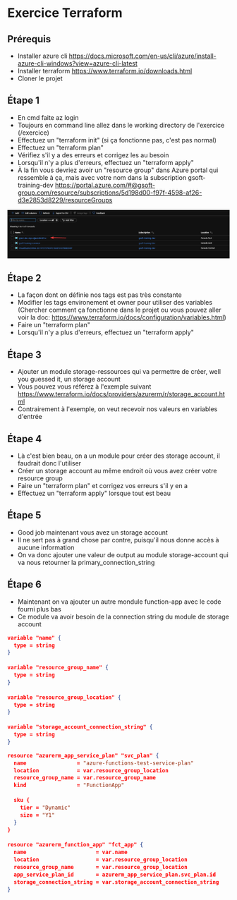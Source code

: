 # Exercice Terraform

## Prérequis

- Installer azure cli https://docs.microsoft.com/en-us/cli/azure/install-azure-cli-windows?view=azure-cli-latest
- Installer terraform https://www.terraform.io/downloads.html
- Cloner le projet

## Étape 1

- En cmd faite az login
- Toujours en command line allez dans le working directory de l'exercice (/exercice)
- Effectuez un "terraform init" (si ça fonctionne pas, c'est pas normal)
- Effectuez un "terraform plan"
- Vérifiez s'il y a des erreurs et corrigez les au besoin
- Lorsqu'il n'y a plus d'erreurs, effectuez un "terraform apply"
- À la fin vous devriez avoir un "resource group" dans Azure portal qui ressemble à ça, mais avec votre nom dans la subscription gsoft-training-dev
  https://portal.azure.com/#@gsoft-group.com/resource/subscriptions/5d198d00-f97f-4598-af26-d3e2853d8229/resourceGroups

![rg](https://github.com/mickmick117/terraform-formation-101/raw/master/rg.png)

## Étape 2

- La façon dont on définie nos tags est pas très constante
- Modifier les tags environement et owner pour utiliser des variables (Chercher comment ça fonctionne dans le projet ou vous pouvez aller voir la doc: https://www.terraform.io/docs/configuration/variables.html)
- Faire un "terraform plan"
- Lorsqu'il n'y a plus d'erreurs, effectuez un "terraform apply"

## Étape 3

- Ajouter un module storage-ressources qui va permettre de créer, well you guessed it, un storage account
- Vous pouvez vous référez à l'exemple suivant https://www.terraform.io/docs/providers/azurerm/r/storage_account.html
- Contrairement à l'exemple, on veut recevoir nos valeurs en variables d'entrée

## Étape 4

- Là c'est bien beau, on a un module pour créer des storage account, il faudrait donc l'utiliser
- Créer un storage account au même endroit où vous avez créer votre resource group
- Faire un "terraform plan" et corrigez vos erreurs s'il y en a
- Effectuez un "terraform apply" lorsque tout est beau

## Étape 5

- Good job maintenant vous avez un storage account
- Il ne sert pas à grand chose par contre, puisqu'il nous donne accès à aucune information
- On va donc ajouter une valeur de output au module storage-account qui va nous retourner la primary_connection_string

## Étape 6

- Maintenant on va ajouter un autre mondule function-app avec le code fourni plus bas
- Ce module va avoir besoin de la connection string du module de storage account

```JSON
variable "name" {
  type = string
}

variable "resource_group_name" {
  type = string
}

variable "resource_group_location" {
  type = string
}

variable "storage_account_connection_string" {
  type = string
}
```

```JSON
resource "azurerm_app_service_plan" "svc_plan" {
  name                = "azure-functions-test-service-plan"
  location            = var.resource_group_location
  resource_group_name = var.resource_group_name
  kind                = "FunctionApp"

  sku {
    tier = "Dynamic"
    size = "Y1"
  }
}

resource "azurerm_function_app" "fct_app" {
  name                      = var.name
  location                  = var.resource_group_location
  resource_group_name       = var.resource_group_location
  app_service_plan_id       = azurerm_app_service_plan.svc_plan.id
  storage_connection_string = var.storage_account_connection_string
}
```

